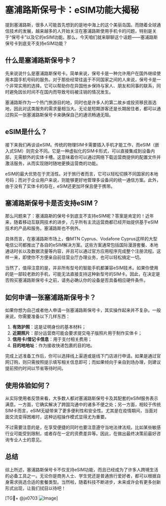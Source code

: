 # 塞浦路斯保号卡：eSIM功能大揭秘

提到塞浦路斯，很多人可能首先想到的是地中海上的这个美丽岛国。而随着全球通信技术的发展，越来越多的人开始关注在塞浦路斯使用手机卡的问题，特别是关于“保号卡”以及它的eSIM功能。那么，今天咱们就来聊聊这个话题——塞浦路斯保号卡到底支不支持eSIM功能？

## 什么是塞浦路斯保号卡？

先来说说什么是塞浦路斯保号卡。简单来说，保号卡是一种允许用户在国外继续使用本国手机号码的服务。对于那些经常往返于不同国家之间的人来说，保号卡是一个非常实用的选择。它可以帮助你在异国他乡保持与家人、朋友和同事的联系，同时避免因长时间不在国内而导致号码被注销的情况发生。

塞浦路斯作为一个热门旅游目的地，同时也是许多人的第二故乡或投资移民首选地，因此对这类服务的需求量相当大。无论是短期游客还是长期居住者，都可以通过购买一张塞浦路斯保号卡来确保自己的通讯畅通无阻。

## eSIM是什么？

接下来我们再谈谈eSIM。传统的物理SIM卡需要插入手机才能工作，而eSIM（嵌入式SIM）则完全不同。它是一种虚拟化的SIM卡形式，可以直接集成到设备内部，无需额外的实体卡槽。这意味着你可以通过网络下载运营商提供的配置文件并激活服务，从而实现随时随地更换运营商的功能。

eSIM的最大优势在于灵活性。对于旅行者而言，它可以轻松切换不同国家的本地号码；而对于企业用户来说，则能够更好地管理多设备间的统一通信方案。此外，由于没有了实体卡的存在，eSIM还更加环保且便于携带。

## 塞浦路斯保号卡是否支持eSIM？

那么问题来了：塞浦路斯的保号卡到底支不支持eSIM呢？答案是肯定的！近年来，随着移动互联网技术的进步，几乎所有主流运营商都已经开始提供基于eSIM技术的产品和服务。塞浦路斯也不例外。

具体而言，在塞浦路斯市场上，像MTN Cyprus、Vodafone Cyprus这样的大型电信公司都推出了各自的eSIM解决方案。这些方案通常包括国际漫游套餐、本地通话时长以及数据流量等内容，并且可以通过官方应用程序完成整个注册流程。这样一来，即使你不方便亲自前往营业厅办理业务，也可以轻松搞定一切。

当然了，值得注意的是，并非所有型号的智能手机都兼容eSIM技术。如果你使用的是一部较老款的手机，可能无法直接支持这种新型号的SIM卡。因此，在决定是否购买塞浦路斯保号卡之前，请务必确认你的设备是否具备相应硬件条件。

## 如何申请一张塞浦路斯保号卡？

如果你想为自己或者他人申请一张塞浦路斯保号卡，其实操作起来并不复杂。一般来说，你需要准备以下几样东西：

1. **有效护照**：这是证明身份的基本材料；
2. **近期照片**：部分运营商可能会要求提交电子版照片用于制作实体卡；
3. **信用卡/借记卡信息**：用于支付相关费用；
4. **目的地地址**：作为接收快递包裹的目的地。

完成上述准备工作后，你可以选择线上渠道或是线下门店进行申请。如果是通过官网订购，则只需按照提示填写相关信息即可；而如果倾向于亲自到场办理，则建议提前预约时间以节省等待时间。

## 使用体验如何？

从实际使用者反馈来看，大多数人都对塞浦路斯保号卡及其配套的eSIM服务表示满意。一方面，它确实解决了跨国沟通中的诸多不便之处；另一方面，相较于传统SIM卡而言，eSIM无疑带来了更多便利性和安全性。尤其是在疫情期间，当面对面交流变得困难时，这种远程操作模式显得尤为重要。

不过需要注意的是，在享受便捷的同时也要注意遵守当地法律法规。比如某些敏感行业可能受到限制，或者存在一定的资费差异等。因此，在做出最终决策前最好咨询专业人士的意见。

## 总结

综上所述，塞浦路斯保号卡不仅支持eSIM功能，而且已经成为了许多人跨境生活的必备工具之一。无论你是商务人士、学生党还是普通旅行爱好者，都可以根据自身需求挑选合适的套餐类型。当然啦，随着科技不断进步，未来或许会有更多创新形式出现，让我们拭目以待吧！

[TG💪+ @jx0703 ![Image](https://github.com/user-attachments/assets/dbca1d08-cadb-493c-b0ec-ad6f7a83f270)]